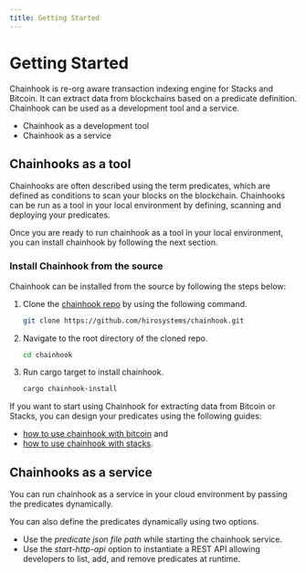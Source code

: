 ```yaml
---
title: Getting Started
---
```


# Getting Started

Chainhook is re-org aware transaction indexing engine for Stacks and Bitcoin. It can extract data from blockchains based on a predicate definition. Chainhook can be used as a development tool and a service.

- Chainhook as a development tool
- Chainhook as a service

## Chainhooks as a tool

Chainhooks are often described using the term predicates, which are defined as conditions to scan your blocks on the blockchain. Chainhooks can be run as a tool in your local environment by defining, scanning and deploying your predicates.

Once you are ready to run chainhook as a tool in your local environment, you can install chainhook by following the next section.

### Install Chainhook from the source

Chainhook can be installed from the source by following the steps below:

1. Clone the [chainhook repo](https://github.com/hirosystems/chainhook/) by using the following command.
   
   ```bash
   git clone https://github.com/hirosystems/chainhook.git
   ```

2. Navigate to the root directory of the cloned repo.
   
   ```bash
   cd chainhook
   ```

3. Run cargo target to install chainhook.
   
    ```bash
    cargo chainhook-install
    ```

If you want to start using Chainhook for extracting data from Bitcoin or Stacks, you can design your predicates using the following guides: 
- [how to use chainhook with bitcoin](how-to-use-chainhook-with-bitcoin.md) and 
- [how to use chainhook with stacks](how-to-use-chainhook-with-stacks.md).

## Chainhooks as a service

You can run chainhook as a service in your cloud environment by passing the predicates dynamically.

You can also define the predicates dynamically using two options.

- Use the *predicate json file path* while starting the chainhook service.
- Use the *start-http-api* option to instantiate a REST API allowing developers to list, add, and remove predicates at runtime.

